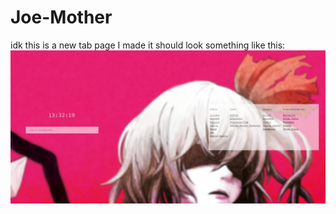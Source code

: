# Joe-Mother
idk
this is a new tab page I made
it should look something like this:
<img src="https://raw.githubusercontent.com/Kawaii-uguu/Joe-Mother/master/Screenshot%202019-10-22%20at%2013.32.19.png"></img>
